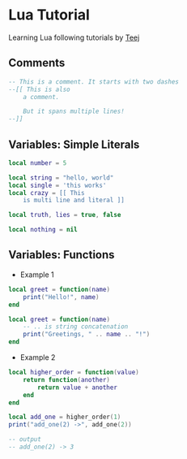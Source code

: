# Lua Tutorial

Learning Lua following tutorials by [Teej](https://x.com/teej_dv/status/1863919864953418087/video/1)

## Comments
```lua
-- This is a comment. It starts with two dashes
--[[ This is also
    a comment.

    But it spans multiple lines!
--]]
```

## Variables: Simple Literals
```lua
local number = 5

local string = "hello, world"
local single = 'this works'
local crazy = [[ This
    is multi line and literal ]]

local truth, lies = true, false

local nothing = nil
```

## Variables: Functions

- Example 1

```lua
local greet = function(name)
    print("Hello!", name)
end

local greet = function(name)
    -- .. is string concatenation
    print("Greetings, " .. name .. "!")
end
```

- Example 2

```lua
local higher_order = function(value)
    return function(another)
        return value + another
    end
end

local add_one = higher_order(1)
print("add_one(2) ->", add_one(2))

-- output
-- add_one(2) -> 3
```

